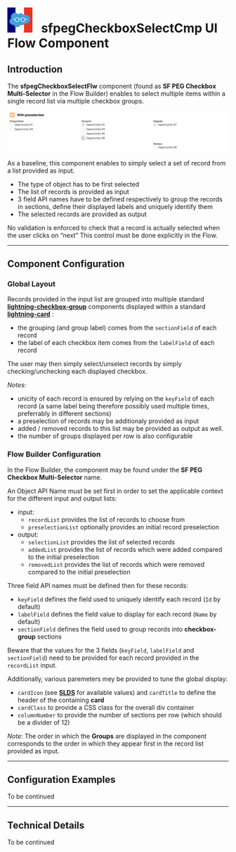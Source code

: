 # ![Logo](/media/Logo.png) &nbsp; **sfpegCheckboxSelectCmp** UI Flow Component

## Introduction

The **sfpegCheckboxSelectFlw** component (found as **SF PEG Checkbox Multi-Selector** in the Flow Builder)
enables to select multiple items within a single record list via multiple checkbox groups.

![Checkbox Selector](/media/CheckboxSelect.png)

As a baseline, this component enables to simply select a set of record from a list provided as input.
* The type of object has to be first selected
* The list of records is provided as input
* 3 field API names have to be defined respectively to group the records in sections, define their
displayed labels and uniquely identify them
* The selected records are provided as output

No validation is enforced to check that a record is actually selected when the user clicks on “next”
This control must be done explicitly in the Flow.

---

## Component Configuration

### Global Layout

Records provided in the input list are grouped into multiple standard
**[lightning-checkbox-group](https://developer.salesforce.com/docs/component-library/bundle/lightning-checkbox-group/documentation)** components displayed within a standard
**[lightning-card](https://developer.salesforce.com/docs/component-library/bundle/lightning-card/documentation)** :
* the grouping (and group label) comes from the `sectionField` of each record
* the label of each checkbox item comes from the `labelField` of each record

The user may then simply select/unselect records by simply checking/unchecking each
displayed checkbox.

_Notes_:
* unicity of each record is ensured by relying on the `keyField` of each record (a same label
being therefore possibly used multiple times, preferrably in different sections)
* a preselection of records may be additionaly provided as input
* added / removed records to this list may be provided as output as well.
* the number of groups displayed per row is also configurable

### Flow Builder Configuration

In the Flow Builder, the component may be found under the **SF PEG Checkbox Multi-Selector** name.

An Object API Name must be set first in order to set the applicable context for the different input
and output lists:
* input:
    * `recordList` provides the list of records to choose from
    * `preselectionList` optionally provides an initial record preselection
* output:
    * `selectionList` provides the list of selected records
    * `addedList` provides the list of records which were added compared to the initial preselection
    * `removedList` provides the list of records which were removed compared to the initial preselection

Three field API names must be defined then for these records:
* `keyField` defines the field used to uniquely identify each record (`Id` by default)
* `labelField` defines the field value to display for each record (`Name` by default)
* `sectionField` defines the field used to group records into **checkbox-group** sections

Beware that the values for the 3 fields (`keyField`, `labelField` and `sectionField`) need to
be provided for each record provided in the `recordList` input.

Additionally, various paremeters mey be provided to tune the global display:
* `cardIcon` (see **[SLDS](https://www.lightningdesignsystem.com/icons/)** for available values)
and `cardTitle` to define the header of the containing **card**
* `cardClass` to provide a CSS class for the overall div container
* `columnNumber` to provide the number of sections per row (which should be a divider of 12)

_Note_: The order in which the **Groups** are displayed in the component corresponds
to the order in which they appear first in the record list provided as input. 

---

## Configuration Examples

To be continued

---

## Technical Details

To be continued